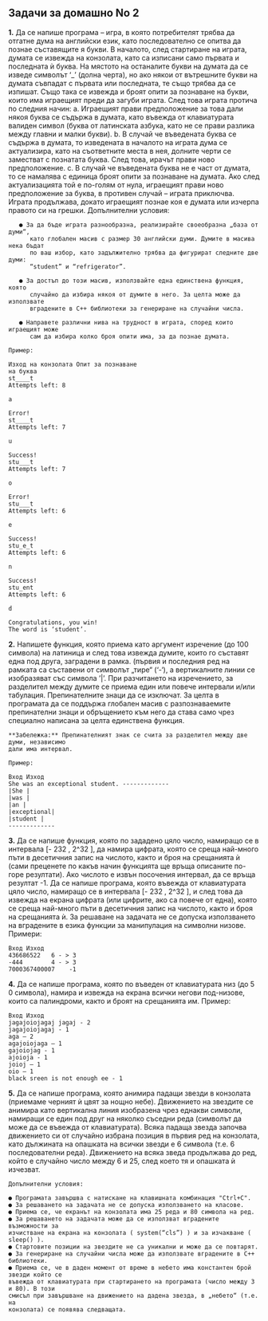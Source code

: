 ## Задачи за домашно No 2

**1.** Да се напише програма – игра, в която потребителят трябва да отгатне дума на английски
    език, като последователно се опитва да познае съставящите я букви. В началото, след
    стартиране на играта, думата се извежда на конзолата, като са изписани само първата и
    последната ѝ буква. На мястото на останалите букви на думата да се изведе символът ‘_’
    (долна черта), но ако някои от вътрешните букви на думата съвпадат с първата или
    последната, те също трябва да се изпишат. Също така се извежда и броят опити за
    познаване на букви, които има играещият преди да загуби играта. След това играта
    протича по следния начин:
       a. Играещият прави предположение за това дали някоя буква се съдържа в думата,
          като въвежда от клавиатурата валиден символ (буква от латинската азбука, като не
          се прави разлика между главни и малки букви).
       b. В случай че въведената буква се съдържа в думата, то изведената в началото на
          играта дума се актуализира, като на съответните места в нея, долните черти се
          заместват с познатата буква. След това, ирачът прави ново предположение.
       c. В случай че въведената буква не е част от думата, то се намалява с единица броят
          опити за познаване на думата. Ако след актуализацията той е по-голям от нула,
          играещият прави ново предположение за буква, в противен случай – играта
          приключва.
    Играта продължава, докато играещият познае коя е думата или изчерпа правото си на
    грешки.
    Допълнителни условия:
    
       ● За да бъде играта разнообразна, реализирайте своеобразна „база от думи“,
          като глобален масив с размер 30 английски думи. Думите в масива нека бъдат
          по ваш избор, като задължително трябва да фигурират следните две думи:
          “student” и “refrigerator”.
          
       ● За достъп до този масив, използвайте една единствена функция, която
          случайно да избира някоя от думите в него. За целта може да използвате
          вградените в C++ библиотеки за генериране на случайни числа.
          
       ● Направете различни нива на трудност в играта, според които играещият може
          сам да избира колко броя опити има, за да познае думата.

```
Пример:
```
```
Изход на конзолата Опит за познаване
на буква
st____t
Attempts left: 8
```
```
a
```
```
Error!
st____t
Attempts left: 7
```
```
u
```
```
Success!
stu___t
Attempts left: 7
```
```
o
```
```
Error!
stu___t
Attempts left: 6
```
```
e
```
```
Success!
stu_e_t
Attempts left: 6
```
```
n
```
```
Success!
stu_ent
Attempts left: 6
```
```
d
```
```
Congratulations, you win!
The word is ‘student’.
```

**2.** Напишете функция, която приема като аргумент изречение (до 100 символа) на латиница
    и след това извежда думите, които го съставят една под друга, заградени в рамка. (първия
    и последния ред на рамката са съставени от символът „тире“ (‘-‘), а вертикалните линии се
    изобразяват със символа ’|’. При разчитането на изречението, за разделител между
    думите се приема един или повече интервали и/или табулация. Препинателните знаци да
    се изключат. За целта в програмата да се поддържа глобалeн масив с разпознаваемите
    препинателни знаци и обръщението към него да става само чрез специално написана за
    целта единствена функция.
    
    **Забележка:** Препинателният знак се счита за разделител между две думи, независимо
    дали има интервал.

```
Пример:
```
```
Вход Изход
She was an exceptional student. -------------
|She |
|was |
|an |
|exceptional|
|student |
-------------
```

**3.** Да се напише функция, която по зададено цяло число, намиращо се в интервала [- 232 , 2^32 ],
    да намира цифрата, която се среща най-много пъти в десетичния запис на числото, както и
    броя на срещанията ѝ (сами преценете по какъв начин функцията ще връща описаните по-
    горе резултати). Ако числото е извън посочения интервал, да се връща резултат -1. Да се
    напише програма, която въвежда от клавиатурата цяло число, намиращо се в интервала [-
    232 , 2^32 ], и след това да извежда на екрана цифрата (или цифрите, ако са повече от една),
    която се среща най-много пъти в десетичния запис на числото, както и броя на срещанията
    ѝ. За решаване на задачата не се допуска използването на вградените в езика функции за
    манипулация на символни низове.
       Примери:

```
Вход Изход
436686522   6 - > 3
-444        4 - > 3
7000367400007    -1
```

**4.** Да се напише програма, която по въведен от клавиатурата низ (до 5 0 символа), намира и
извежда на екрана всички негови под-низове, които са палиндроми, както и броят на
срещанията им.
Пример:

```
Вход Изход
jagajoiojagaj jagaj - 2
jagajoiojagaj - 1
aga – 2
agajoiojaga – 1
gajoiojag - 1
ajoioja - 1
joioj – 1
oio – 1
black sreen is not enough ee - 1
```
**5.** Да се напише програма, която анимира падащи звезди в конзолата (приемаме черният ѝ
    цвят за нощно небе). Движението на звездите се анимира като вертикална линия
    изобразена чрез еднакви символи, намиращи се един под друг на няколко съседни реда
    (символът да може да се въвежда от клавиатурата). Всяка падаща звезда започва
    движението си от случайно избрана позиция в първия ред на конзолата, като дължината
    на опашката на всички звезди е 6 символа (т.е. 6 последователни реда). Движението на
    всяка зведа продължава до ред, който е случайно число между 6 и 25, след което тя и
    опашката ѝ изчезват.

```
Допълнителни условия:
```

```
● Програмата завършва с натискане на клавишната комбинация "Ctrl+C".
● За решаването на задачата не се допуска използването на класове.
● Приема се, че екранът на конзолата има 25 реда и 80 символа на ред.
● За решаването на задачата може да се използват вградените възможности за
изчистване на екрана на конзолата ( system(“cls”) ) и за изчакване ( sleep() ).
● Стартовите позиции на звездите не са уникални и може да се повтарят.
● За генериране на случайни числа може да използвате вградените в C++ библиотеки.
● Приема се, че в даден момент от време в небето има константен брой звезди който се
въвежда от клавиатурата при стартирането на програмата (число между 3 и 80). В този
смисъл при завършване на движението на дадена звезда, в „небето“ (т.е. на
конзолата) се появява следващата.
```
